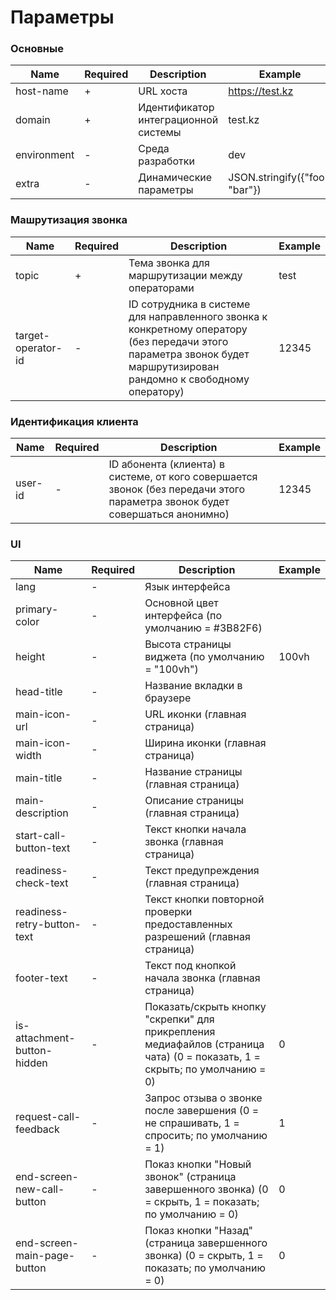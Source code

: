 # Параметры

### Основные

| Name                   | Required | Description                                                                                                                          | Example                         |
|------------------------|----------|--------------------------------------------------------------------------------------------------------------------------------------|---------------------------------|
| host-name              | +        | URL хоста                                                                                                                            | https://test.kz                 |
| domain                 | +        | Идентификатор интеграционной системы                                                                                                 | test.kz                         |
| environment            | -        | Среда разработки                                                                                                                     | dev                             |
| extra                  | -        | Динамические параметры                                                                                                               | JSON.stringify({"foo": "bar"})  |

### Машрутизация звонка

| Name                   | Required | Description                                                                                                                                                          | Example                         |
|------------------------|----------|----------------------------------------------------------------------------------------------------------------------------------------------------------------------|---------------------------------|
| topic                  | +        | Тема звонка для маршрутизации между операторами                                                                                                                      | test                            |
| target-operator-id     | -        | ID сотрудника в системе для направленного звонка к конкретному оператору (без передачи этого параметра звонок будет маршрутизирован рандомно к свободному оператору) | 12345                           |

### Идентификация клиента

| Name                   | Required | Description                                                                                                                          | Example                         |
|------------------------|----------|--------------------------------------------------------------------------------------------------------------------------------------|---------------------------------|
| user-id                | -        | ID абонента (клиента) в системе, от кого совершается звонок (без передачи этого параметра звонок будет совершаться анонимно)         | 12345                           |

### UI

| Name                           | Required | Description                                                                                                                  | Example                         |
|--------------------------------|----------|------------------------------------------------------------------------------------------------------------------------------|---------------------------------|
| lang                           | -        | Язык интерфейса                                                                                                              |                                 |
| primary-color                  | -        | Основной цвет интерфейса (по умолчанию = #3B82F6)                                                                            |                                 |
| height                         | -        | Высота страницы виджета (по умолчанию = "100vh")                                                                             | 100vh                           |
| head-title                     | -        | Название вкладки в браузере                                                                                                  |                                 |
| main-icon-url                  | -        | URL иконки (главная страница)                                                                                                |                                 |
| main-icon-width                | -        | Ширина иконки (главная страница)                                                                                             |                                 |
| main-title                     | -        | Название страницы (главная страница)                                                                                         |                                 |
| main-description               | -        | Описание страницы (главная страница)                                                                                         |                                 |
| start-call-button-text         | -        | Текст кнопки начала звонка (главная страница)                                                                                |                                 |
| readiness-check-text           | -        | Текст предупреждения (главная страница)                                                                                      |                                 |
| readiness-retry-button-text    | -        | Текст кнопки повторной проверки предоставленных разрешений (главная страница)                                                |                                 |
| footer-text                    | -        | Текст под кнопкой начала звонка (главная страница)                                                                           |                                 |
| is-attachment-button-hidden    | -        | Показать/скрыть кнопку "скрепки" для прикрепления медиафайлов (страница чата) (0 = показать, 1 = скрыть; по умолчанию = 0)   | 0                               |
| request-call-feedback          | -        | Запрос отзыва о звонке после завершения (0 = не спрашивать, 1 = спросить; по умолчанию = 1)                                  | 1                               |
| end-screen-new-call-button     | -        | Показ кнопки "Новый звонок" (страница завершенного звонка) (0 = скрыть, 1 = показать; по умолчанию = 0)                      | 0                               |
| end-screen-main-page-button    | -        | Показ кнопки "Назад" (страница завершенного звонка) (0 = скрыть, 1 = показать; по умолчанию = 0)                             | 0                               |
